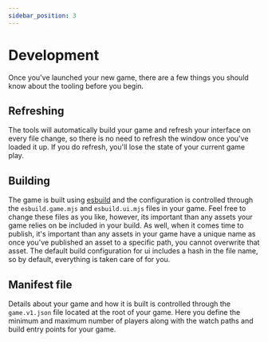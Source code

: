```yaml
---
sidebar_position: 3
---
```


# Development

Once you've launched your new game, there are a few things you should know about the tooling before you begin.

## Refreshing

The tools will automatically build your game and refresh your interface on every file change, so there is no need to refresh the window once you've loaded it up. If you do refresh, you'll lose the state of your current game play.

## Building

The game is built using [esbuild](https://esbuild.github.io/) and the configuration is controlled through the `esbuild.game.mjs` and `esbuild.ui.mjs` files in your game. Feel free to change these files as you like, however, its important than any assets your game relies on be included in your build. As well, when it comes time to publish, it's important than any assets in your game have a unique name as once you've published an asset to a specific path, you cannot overwrite that asset. The default build configuration for ui includes a hash in the file name, so by default, everything is taken care of for you.

## Manifest file

Details about your game and how it is built is controlled through the `game.v1.json` file located at the root of your game. Here you define the minimum and maximum number of players along with the watch paths and build entry points for your game.
